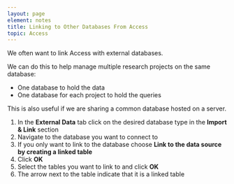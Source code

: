 ```yaml
---
layout: page
element: notes
title: Linking to Other Databases From Access
topic: Access
---
```


We often want to link Access with external databases.

We can do this to help manage multiple research projects on the same database:

* One database to hold the data
* One database for each project to hold the queries

This is also useful if we are sharing a common database hosted on a server.

1. In the **External Data** tab click on the desired database type in
the **Import & Link** section
2. Navigate to the database you want to connect to
3. If you only want to link to the database choose
**Link to the data source by creating a linked table**
4. Click **OK**
5. Select the tables you want to link to and click **OK**
6. The arrow next to the table indicate that it is a linked table
